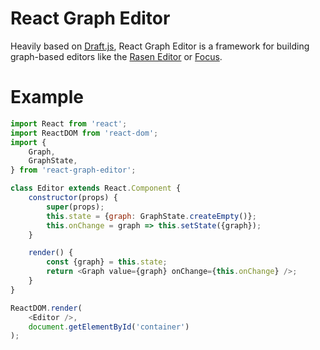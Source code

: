 React Graph Editor
===============

Heavily based on [Draft.js](https://github.com/facebook/draft-js), React Graph Editor
is a framework for building graph-based editors like the [Rasen
Editor](https://github.com/leops/rasen-editor) or [Focus](https://github.com/leops/focus).

# Example
```js
import React from 'react';
import ReactDOM from 'react-dom';
import {
    Graph,
    GraphState,
} from 'react-graph-editor';

class Editor extends React.Component {
    constructor(props) {
        super(props);
        this.state = {graph: GraphState.createEmpty()};
        this.onChange = graph => this.setState({graph});
    }

    render() {
        const {graph} = this.state;
        return <Graph value={graph} onChange={this.onChange} />;
    }
}

ReactDOM.render(
    <Editor />,
    document.getElementById('container')
);
```
